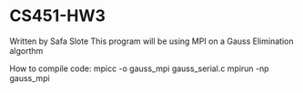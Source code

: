 # CS451-HW3
Written by Safa Slote
This program will be using MPI on a Gauss Elimination algorthm

How to compile code:
mpicc -o gauss_mpi gauss_serial.c
mpirun -np <enter num of processors> gauss_mpi <random seed> <size of matrix>
